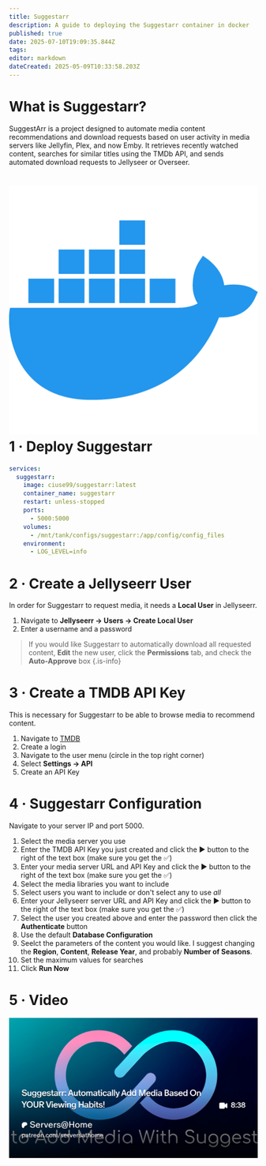 ```yaml
---
title: Suggestarr
description: A guide to deploying the Suggestarr container in docker
published: true
date: 2025-07-10T19:09:35.844Z
tags: 
editor: markdown
dateCreated: 2025-05-09T10:33:58.203Z
---
```


# What is Suggestarr?

SuggestArr is a project designed to automate media content recommendations and download requests based on user activity in media servers like Jellyfin, Plex, and now Emby. It retrieves recently watched content, searches for similar titles using the TMDb API, and sends automated download requests to Jellyseer or Overseer.


# <img src="/docker.png" class="tab-icon"> 1 · Deploy Suggestarr

```yaml
services:
  suggestarr:
    image: ciuse99/suggestarr:latest
    container_name: suggestarr
    restart: unless-stopped
    ports:
      - 5000:5000
    volumes:
      - /mnt/tank/configs/suggestarr:/app/config/config_files
    environment:
      - LOG_LEVEL=info
```

# 2 · Create a Jellyseerr User

In order for Suggestarr to request media, it needs a **Local User** in Jellyseerr. 
1. Navigate to **Jellyseerr → Users → Create Local User**
1. Enter a username and a password
> 
> If you would like Suggestarr to automatically download all requested content, **Edit** the new user, click the **Permissions** tab, and check the **Auto-Approve** box
{.is-info}

# 3 · Create a TMDB API Key

This is necessary for Suggestarr to be able to browse media to recommend content.

1. Navigate to [TMDB](https://www.themoviedb.org/)
1. Create a login
1. Navigate to the user menu (circle in the top right corner)
1. Select **Settings → API**
1. Create an API Key

# 4 · Suggestarr Configuration

Navigate to your server IP and port 5000.

1. Select the media server you use
1. Enter the TMDB API Key you just created and click the ▶️ button to the right of the text box (make sure you get the ✅)
1. Enter your media server URL and API Key and click the ▶️ button to the right of the text box (make sure you get the ✅)
1. Select the media libraries you want to include
1. Select users you want to include or don't select any to use *all*
1. Enter your Jellyseerr server URL and API Key and click the ▶️ button to the right of the text box (make sure you get the ✅)
1. Select the user you created above and enter the password then click the **Authenticate** button
1. Use the default **Database Configuration**
1. Seelct the parameters of the content you would like. I suggest changing the **Region**, **Content**, **Release Year**, and probably **Number of Seasons**.
1. Set the maximum values for searches
1. Click **Run Now**

# 5 · Video

[![](/2025-05-09-suggestarr-automatically-add-me-promo-card.png)](https://www.patreon.com/posts/suggestarr-add-128533867)